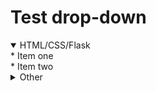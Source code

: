 # Test drop-down

<details open>
  <summary>HTML/CSS/Flask</summary>
* Item one</br>
* Item two</br>
</details>

<details>
  <summary>Other</summary>
* Item one</br>
* Item two</br>
</details>
